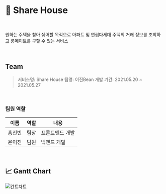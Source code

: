 # 🏡 Share House

<br>

원하는 주택을 찾아 쉐어할 목적으로 아파트 및 연립다세대 주택의 거래 정보를 조회하고 룸메이트를 구할 수 있는 서비스

<br>

## Team

> 서비스명: Share House
> 팀명: 이진Bean
> 개발 기간: 2021.05.20 ~ 2021.05.27

<br>

### 팀원 역할
|이름|역할|내용|
|----|----|----|
|홍진빈|팀장|프론트엔드 개발|
|윤이진|팀원|백엔드 개발|

<br>

## 📈 Gantt Chart

![간트차트](https://user-images.githubusercontent.com/30489264/128585575-f9f374c1-40b5-4a7b-9c52-f7c41d9648dd.PNG)

<br>
